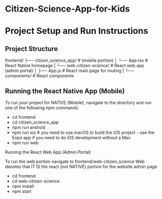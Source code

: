 # Citizen-Science-App-for-Kids 

# Project Setup and Run Instructions

## Project Structure
frontend/
├── citizen_science_app/ # (mobile portion)
│ └── App.tsx # React Native homepage
|
└── web-citizen-science/ # React web app (admin portal)
│ ├── App.js # React main page for routing
| └── components/ # React components


## Running the React Native App (Mobile)

To run your project for NATIVE (Mobile), navigate to the directory and run one of the following npm commands.

- cd frontend
- cd citizen_science_app
- npm run android
- npm run ios # you need to use macOS to build the iOS project - use the Expo app if you need to do iOS development without a Mac
- npm run web


Running the React Web App (Admin Portal)

To run the web portion navigate to frontend/web-citizen_science
Web denotes that IT IS the react (not NATIVE) portion for the website admin page
- cd frontend
- cd web-citizen-science 
- npm install
- npm start